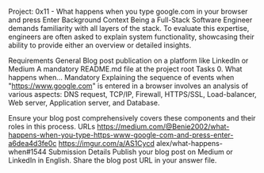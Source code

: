 Project: 0x11 - What happens when you type google.com in your browser and press Enter
Background Context
Being a Full-Stack Software Engineer demands familiarity with all layers of the stack. To evaluate this expertise, engineers are often asked to explain system functionality, showcasing their ability to provide either an overview or detailed insights.

Requirements
General
Blog post publication on a platform like LinkedIn or Medium
A mandatory README.md file at the project root
Tasks
0. What happens when...
Mandatory Explaining the sequence of events when "https://www.google.com" is entered in a browser involves an analysis of various aspects: DNS request, TCP/IP, Firewall, HTTPS/SSL, Load-balancer, Web server, Application server, and Database.

Ensure your blog post comprehensively covers these components and their roles in this process.
URLs
https://medium.com/@Benie2002/what-happens-when-you-type-https-www-google-com-and-press-enter-a6dea4d3fe0c
https://imgur.com/a/AS1Cycd
alex/what-happens-when#1544
Submission Details
Publish your blog post on Medium or LinkedIn in English.
Share the blog post URL in your answer file.
